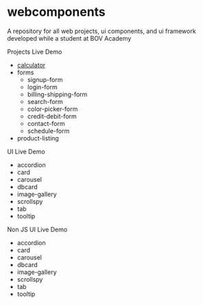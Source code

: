 # webcomponents
A repository for all web projects, ui components, and ui framework developed while a student at BOV Academy

Projects Live Demo

- [calculator](https://bruceleeo.github.io/webcomponents/projects/calculator/calculator.html "An Android-Inspired Calculator")
- forms
  - signup-form
  - login-form
  - billing-shipping-form
  - search-form
  - color-picker-form
  - credit-debit-form
  - contact-form
  - schedule-form
- product-listing

UI Live Demo
  - accordion
  - card
  - carousel
  - dbcard
  - image-gallery
  - scrollspy
  - tab
  - tooltip
  
Non JS UI Live Demo

  - accordion
  - card
  - carousel
  - dbcard
  - image-gallery
  - scrollspy
  - tab
  - tooltip
